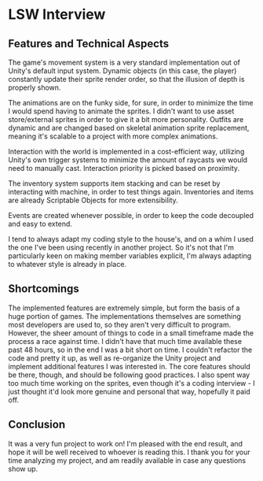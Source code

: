 # LSW Interview

## Features and Technical Aspects

The game's movement system is a very standard implementation out of Unity's default input system. Dynamic objects (in this case, the player) constantly update their sprite render order, so that the illusion of depth is properly shown.

The animations are on the funky side, for sure, in order to minimize the time I would spend having to animate the sprites. I didn't want to use asset store/external sprites in order to give it a bit more personality. Outfits are dynamic and are changed based on skeletal animation sprite replacement, meaning it's scalable to a project with more complex animations.

Interaction with the world is implemented in a cost-efficient way, utilizing Unity's own trigger systems to minimize the amount of raycasts we would need to manually cast. Interaction priority is picked based on proximity.

The inventory system supports item stacking and can be reset by interacting with machine, in order to test things again. Inventories and items are already Scriptable Objects for more extensibility.

Events are created whenever possible, in order to keep the code decoupled and easy to extend.

I tend to always adapt my coding style to the house's, and on a whim I used the one I've been using recently in another project. So it's not that I'm particularly keen on making member variables explicit, I'm always adapting to whatever style is already in place.

## Shortcomings

The implemented features are extremely simple, but form the basis of a huge portion of games. The implementations themselves are something most developers are used to, so they aren't very difficult to program. However, the sheer amount of things to code in a small timeframe made the process a race against time. I didn't have that much time available these past 48 hours, so in the end I was a bit short on time. I couldn't refactor the code and pretty it up, as well as re-organize the Unity project and implement additional features I was interested in. The core features should be there, though, and should be following good practices. I also spent way too much time working on the sprites, even though it's a coding interview - I just thought it'd look more genuine and personal that way, hopefully it paid off.

## Conclusion 

It was a very fun project to work on! I'm pleased with the end result, and hope it will be well received to whoever is reading this. I thank you for your time analyzing my project, and am readily available in case any questions show up. 

